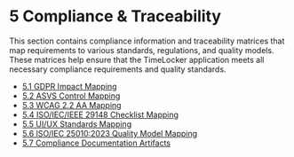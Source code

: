 # 5 Compliance & Traceability

This section contains compliance information and traceability matrices that map requirements to various standards, regulations, and quality models. These
matrices help ensure that the TimeLocker application meets all necessary compliance requirements and quality standards.

- [5.1 GDPR Impact Mapping](5-1-GDPR-Impact-Mapping.md)
- [5.2 ASVS Control Mapping](5-2-ASVS-Control-Mapping.md)
- [5.3 WCAG 2.2 AA Mapping](5-3-WCAG-2-2-AA-Mapping.md)
- [5.4 ISO/IEC/IEEE 29148 Checklist Mapping](5-4-ISO-IEC-IEEE-29148-Checklist-Mapping.md)
- [5.5 UI/UX Standards Mapping](5-5-UIUX-Standards-Mapping.md)
- [5.6 ISO/IEC 25010:2023 Quality Model Mapping](5-6-ISO-IEC-250102023-Quality-Model-Mapping.md)
- [5.7 Compliance Documentation Artifacts](5-7-Compliance-Documentation-Artifacts.md)